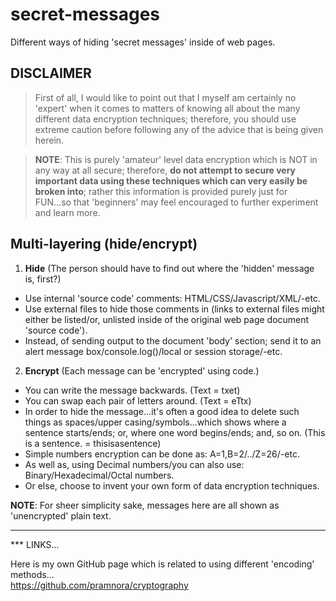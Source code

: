 # secret-messages

Different ways of hiding 'secret messages' inside of web pages.

## DISCLAIMER

> First of all, I would like to point out that I myself am certainly no 'expert' when it comes to matters of knowing all about the many different data encryption techniques; therefore, you should use extreme caution before following any of the advice that is being given herein. 

> **NOTE**: This is purely 'amateur' level data encryption which is NOT in any way at all secure; therefore, **do not attempt to secure very important data using these techniques which can very easily be broken into**; rather this information is provided purely just for FUN...so that 'beginners' may feel encouraged to further experiment and learn more.  

## Multi-layering (hide/encrypt)  

1. **Hide** (The person should have to find out where the 'hidden' message is, first?) 
- Use internal 'source code' comments: HTML/CSS/Javascript/XML/-etc.
- Use external files to hide those comments in (links to external files might either be listed/or, unlisted inside of the original web page document 'source code').
- Instead, of sending output to the document 'body' section; send it to an alert message box/console.log()/local or session storage/-etc.
2. **Encrypt** (Each message can be 'encrypted' using code.) 
- You can write the message backwards. (Text = txet)  
- You can swap each pair of letters around. (Text = eTtx)
- In order to hide the message...it's often a good idea to delete such things as spaces/upper casing/symbols...which shows where a sentence starts/ends; or, where one word begins/ends; and, so on. (This is a sentence. = thisisasentence)  
- Simple numbers encryption can be done as: A=1,B=2/../Z=26/-etc.  
- As well as, using Decimal numbers/you can also use: Binary/Hexadecimal/Octal numbers. 
- Or else, choose to invent your own form of data encryption techniques.    

**NOTE**: For sheer simplicity sake, messages here are all shown as 'unencrypted' plain text.  

-----

*** LINKS...

Here is my own GitHub page which is related to using different 'encoding' methods...    
https://github.com/pramnora/cryptography  
